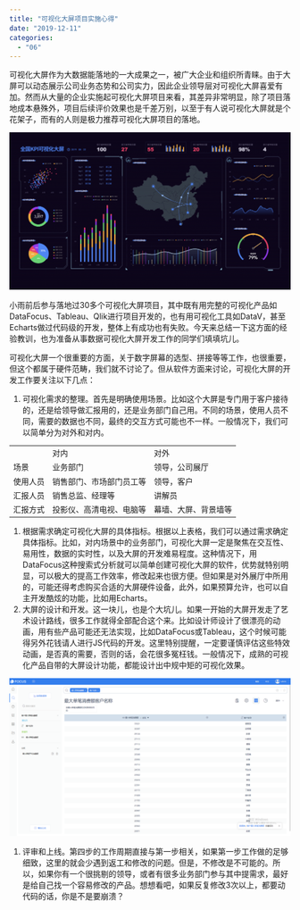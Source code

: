 ```yaml
---
title: "可视化大屏项目实施心得"
date: "2019-12-11"
categories: 
  - "06"
---
```


可视化大屏作为大数据能落地的一大成果之一，被广大企业和组织所青睐。由于大屏可以动态展示公司业务态势和公司实力，因此企业领导层对可视化大屏喜爱有加。然而从大量的企业实施起可视化大屏项目来看，其差异非常明显，除了项目落地成本悬殊外，项目后续评价效果也是千差万别，以至于有人说可视化大屏就是个花架子，而有的人则是极力推荐可视化大屏项目的落地。

![](images/8E0F6095-65C9-4A98-86FF-79AB04D74F71-1024x573.png)

小雨前后参与落地过30多个可视化大屏项目，其中既有用完整的可视化产品如DataFocus、Tableau、Qlik进行项目开发的，也有用可视化工具如DataV，甚至Echarts做过代码级的开发，整体上有成功也有失败。今天来总结一下这方面的经验教训，也为准备从事数据可视化大屏开发工作的同学们填填坑儿。

可视化大屏一个很重要的方面，关于数字屏幕的选型、拼接等等工作，也很重要，但这个都属于硬件范畴，我们就不讨论了。但从软件方面来讨论，可视化大屏的开发工作要关注以下几点：

1. 可视化需求的整理。首先是明确使用场景。比如这个大屏是专门用于客户接待的，还是给领导做汇报用的，还是业务部门自己用。不同的场景，使用人员不同，需要的数据也不同，最终的交互方式可能也不一样。一般情况下，我们可以简单分为对外和对内。

<table><tbody><tr><td></td><td>对内</td><td>对外</td></tr><tr><td>场景</td><td>业务部门</td><td>领导，公司展厅</td></tr><tr><td>使用人员</td><td>销售部门、市场部门员工等</td><td>领导，客户</td></tr><tr><td>汇报人员</td><td>销售总监、经理等</td><td>讲解员</td></tr><tr><td>汇报方式</td><td>投影仪、高清电视、电脑等</td><td>幕墙、大屏、背景墙等</td></tr></tbody></table>

1. 根据需求确定可视化大屏的具体指标。根据以上表格，我们可以通过需求确定具体指标。比如，对内场景中的业务部门，可视化大屏一定是聚焦在交互性、易用性，数据的实时性，以及大屏的开发难易程度。这种情况下，用DataFocus这种搜索式分析就可以简单创建可视化大屏的软件，优势就特别明显，可以极大的提高工作效率，修改起来也很方便。但如果是对外展厅中所用的，可能还得考虑购买合适的大屏硬件设备，此外，如果预算允许，也可以自主开发酷炫的功能，比如用Echarts。
2. 大屏的设计和开发。这一块儿，也是个大坑儿。如果一开始的大屏开发走了艺术设计路线，很多工作就得全部配合这个来。比如设计师设计了很漂亮的动画，用有些产品可能还无法实现，比如DataFocus或Tableau，这个时候可能得另外花钱请人进行JS代码的开发。这里特别提醒，一定要谨慎评估这些特效动画，是否真的需要，否则的话，会花很多冤枉钱。一般情况下，成熟的可视化产品自带的大屏设计功能，都能设计出中规中矩的可视化效果。

![](images/word-image-39.png)

1. 评审和上线。第四步的工作周期直接与第一步相关，如果第一步工作做的足够细致，这里的就会少遇到返工和修改的问题。但是，不修改是不可能的。所以，如果你有一个很挑剔的领导，或者有很多业务部门参与其中提需求，最好是给自己找一个容易修改的产品。想想看吧，如果反复修改3次以上，都要动代码的话，你是不是要崩溃？
